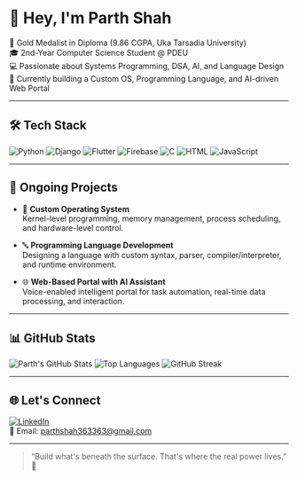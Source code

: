 # 👋 Hey, I'm Parth Shah

🥇 Gold Medalist in Diploma (9.86 CGPA, Uka Tarsadia University)  
🎓 2nd-Year Computer Science Student @ PDEU  
💻 Passionate about Systems Programming, DSA, AI, and Language Design  
🚀 Currently building a Custom OS, Programming Language, and AI-driven Web Portal

---

## 🛠️ Tech Stack

![Python](https://img.shields.io/badge/-Python-3776AB?style=flat&logo=python&logoColor=white)
![Django](https://img.shields.io/badge/-Django-092E20?style=flat&logo=django&logoColor=white)
![Flutter](https://img.shields.io/badge/-Flutter-02569B?style=flat&logo=flutter&logoColor=white)
![Firebase](https://img.shields.io/badge/-Firebase-FFCA28?style=flat&logo=firebase&logoColor=black)
![C](https://img.shields.io/badge/-C-A8B9CC?style=flat&logo=c&logoColor=black)
![HTML](https://img.shields.io/badge/-HTML5-E34F26?style=flat&logo=html5&logoColor=white)
![JavaScript](https://img.shields.io/badge/-JavaScript-F7DF1E?style=flat&logo=javascript&logoColor=black)

---

## 💼 Ongoing Projects

- 🧵 **Custom Operating System**  
  Kernel-level programming, memory management, process scheduling, and hardware-level control.

- 🔤 **Programming Language Development**  
  Designing a language with custom syntax, parser, compiler/interpreter, and runtime environment.

- 🌐 **Web-Based Portal with AI Assistant**  
  Voice-enabled intelligent portal for task automation, real-time data processing, and interaction.

---

## 📊 GitHub Stats

![Parth's GitHub Stats](https://github-readme-stats.vercel.app/api?username=parth-shah-dev&show_icons=true&theme=tokyonight)
![Top Languages](https://github-readme-stats.vercel.app/api/top-langs/?username=parth-shah-dev&layout=compact&theme=tokyonight)
![GitHub Streak](https://streak-stats.demolab.com/?user=parth-shah-dev&theme=tokyonight)


---

## 🌐 Let's Connect

[![LinkedIn](https://img.shields.io/badge/-LinkedIn-0077B5?style=flat&logo=linkedin&logoColor=white)](https://www.linkedin.com/in/parthshah-dev/)  
📧 Email: parthshah363363@gmail.com

---

> “Build what's beneath the surface. That's where the real power lives.” 🔧
